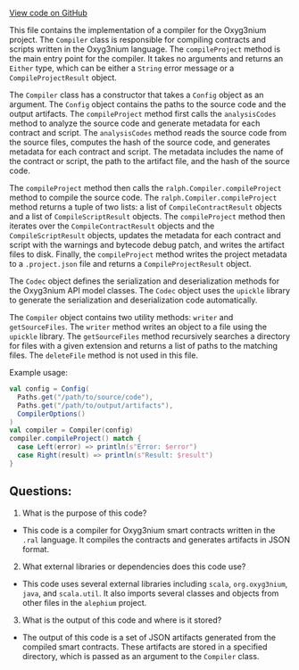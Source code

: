 [View code on GitHub](https://github.com/alephium/alephium/ralphc/src/main/scala/org/alephium/ralphc/Compiler.scala)

This file contains the implementation of a compiler for the Oxyg3nium project. The `Compiler` class is responsible for compiling contracts and scripts written in the Oxyg3nium language. The `compileProject` method is the main entry point for the compiler. It takes no arguments and returns an `Either` type, which can be either a `String` error message or a `CompileProjectResult` object.

The `Compiler` class has a constructor that takes a `Config` object as an argument. The `Config` object contains the paths to the source code and the output artifacts. The `compileProject` method first calls the `analysisCodes` method to analyze the source code and generate metadata for each contract and script. The `analysisCodes` method reads the source code from the source files, computes the hash of the source code, and generates metadata for each contract and script. The metadata includes the name of the contract or script, the path to the artifact file, and the hash of the source code.

The `compileProject` method then calls the `ralph.Compiler.compileProject` method to compile the source code. The `ralph.Compiler.compileProject` method returns a tuple of two lists: a list of `CompileContractResult` objects and a list of `CompileScriptResult` objects. The `compileProject` method then iterates over the `CompileContractResult` objects and the `CompileScriptResult` objects, updates the metadata for each contract and script with the warnings and bytecode debug patch, and writes the artifact files to disk. Finally, the `compileProject` method writes the project metadata to a `.project.json` file and returns a `CompileProjectResult` object.

The `Codec` object defines the serialization and deserialization methods for the Oxyg3nium API model classes. The `Codec` object uses the `upickle` library to generate the serialization and deserialization code automatically.

The `Compiler` object contains two utility methods: `writer` and `getSourceFiles`. The `writer` method writes an object to a file using the `upickle` library. The `getSourceFiles` method recursively searches a directory for files with a given extension and returns a list of paths to the matching files. The `deleteFile` method is not used in this file.

Example usage:

```scala
val config = Config(
  Paths.get("/path/to/source/code"),
  Paths.get("/path/to/output/artifacts"),
  CompilerOptions()
)
val compiler = Compiler(config)
compiler.compileProject() match {
  case Left(error) => println(s"Error: $error")
  case Right(result) => println(s"Result: $result")
}
```
## Questions: 
 1. What is the purpose of this code?
- This code is a compiler for Oxyg3nium smart contracts written in the `.ral` language. It compiles the contracts and generates artifacts in JSON format.

2. What external libraries or dependencies does this code use?
- This code uses several external libraries including `scala`, `org.oxyg3nium`, `java`, and `scala.util`. It also imports several classes and objects from other files in the `alephium` project.

3. What is the output of this code and where is it stored?
- The output of this code is a set of JSON artifacts generated from the compiled smart contracts. These artifacts are stored in a specified directory, which is passed as an argument to the `Compiler` class.